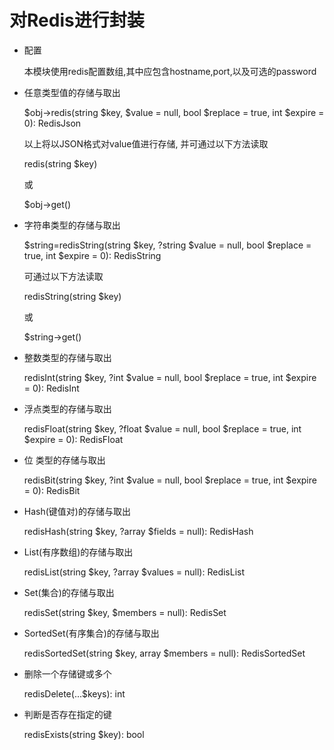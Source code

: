对Redis进行封装
=

* 配置

    本模块使用redis配置数组,其中应包含hostname,port,以及可选的password
    
* 任意类型值的存储与取出

    $obj->redis(string $key, $value = null, bool $replace = true, int $expire = 0): RedisJson
    
    以上将以JSON格式对value值进行存储, 并可通过以下方法读取
    
    redis(string $key) 
    
    或
    
    $obj->get()
    
* 字符串类型的存储与取出
    
    $string=redisString(string $key, ?string $value = null, bool $replace = true, int $expire = 0): RedisString
    
    可通过以下方法读取 
    
    redisString(string $key)
    
    或
    
    $string->get()
    
* 整数类型的存储与取出

    redisInt(string $key, ?int $value = null, bool $replace = true, int $expire = 0): RedisInt
    
* 浮点类型的存储与取出

    redisFloat(string $key, ?float $value = null, bool $replace = true, int $expire = 0): RedisFloat
    
* 位 类型的存储与取出

    redisBit(string $key, ?int $value = null, bool $replace = true, int $expire = 0): RedisBit
    
* Hash(键值对)的存储与取出

    redisHash(string $key, ?array $fields = null): RedisHash
    
* List(有序数组)的存储与取出

    redisList(string $key, ?array $values = null): RedisList
    
* Set(集合)的存储与取出

    redisSet(string $key, $members = null): RedisSet
    
* SortedSet(有序集合)的存储与取出

    redisSortedSet(string $key, array $members = null): RedisSortedSet
    
* 删除一个存储键或多个

    redisDelete(...$keys): int
    
* 判断是否存在指定的键
    
    redisExists(string $key): bool
    
            
                       
    
    
    
        

